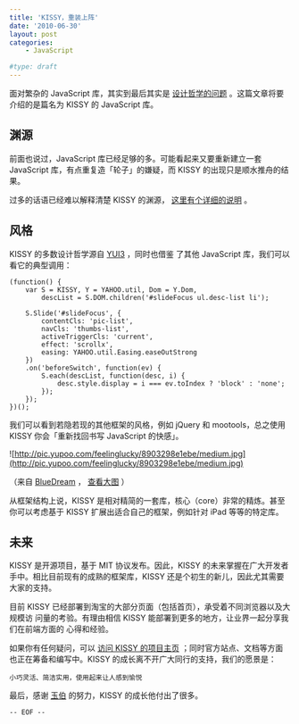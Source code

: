 ```yaml
---
title: 'KISSY，重装上阵'
date: '2010-06-30'
layout: post
categories:
    - JavaScript

#type: draft
---
```


<!-- ![http://kissy.googlecode.com/svn/trunk/assets/kissy.png](http://kissy.googlecode.com/svn/trunk/assets/kissy.png) -->

面对繁杂的 JavaScript 库，其实到最后其实是 [设计哲学的问题]({{site.urls}}/posts/2755/) 。这篇文章将要介绍的是篇名为 KISSY 的 JavaScript 库。


## 渊源

前面也说过，JavaScript 库已经足够的多。可能看起来又要重新建立一套 JavaScript 库，有点重复造「轮子」的嫌疑，而 KISSY 的出现只是顺水推舟的结果。

过多的话语已经难以解释清楚 KISSY 的渊源， [这里有个详细的说明](http://lifesinger.org/blog/2010/06/kissy-core-preview/) 。


## 风格

KISSY 的多数设计哲学源自  [YUI3](http://developer.yahoo.com/yui/3/) ，同时也借鉴 了其他 JavaScript 库，我们可以看它的典型调用：

```
(function() {
    var S = KISSY, Y = YAHOO.util, Dom = Y.Dom,
        descList = S.DOM.children('#slideFocus ul.desc-list li');

    S.Slide('#slideFocus', {
        contentCls: 'pic-list',
        navCls: 'thumbs-list',
        activeTriggerCls: 'current',
        effect: 'scrollx',
        easing: YAHOO.util.Easing.easeOutStrong
    })
    .on('beforeSwitch', function(ev) {
        S.each(descList, function(desc, i) {
            desc.style.display = i === ev.toIndex ? 'block' : 'none';
        });
    });
})();
```

我们可以看到若隐若现的其他框架的风格，例如 jQuery 和 mootools，总之使用 KISSY 你会「重新找回书写 JavaScript 的快感」。

![http://pic.yupoo.com/feelinglucky/8903298e1ebe/medium.jpg](http://pic.yupoo.com/feelinglucky/8903298e1ebe/medium.jpg)

（来自  [BlueDream](http://www.cnblogs.com/bluedream2009/archive/2010/06/09/1755105.html) ， [查看大图](http://is.gd/d9BSU) ）

从框架结构上说，KISSY 是相对精简的一套库，核心（core）非常的精炼。甚至你可以考虑基于 KISSY 扩展出适合自己的框架，例如针对 iPad 等等的特定库。


## 未来

KISSY 是开源项目，基于 MIT 协议发布。因此，KISSY 的未来掌握在广大开发者手中。相比目前现有的成熟的框架库，KISSY 还是个初生的新儿，因此尤其需要大家的支持。

目前 KISSY 已经部署到淘宝的大部分页面（包括首页），承受着不同浏览器以及大规模访 问量的考验。有理由相信 KISSY 能部署到更多的地方，让业界一起分享我们在前端方面的 心得和经验。

如果你有任何疑问，可以 [访问 KISSY 的项目主页](http://kissy.googlecode.com/) ；同时官方站点、文档等方面也正在筹备和编写中。KISSY 的成长离不开广大同行的支持，我们的愿景是：

    小巧灵活、简洁实用，使用起来让人感到愉悦

最后，感谢  [玉伯](http://lifesinger.org/blog/)  的努力，KISSY 的成长他付出了很多。

`-- EOF --`

